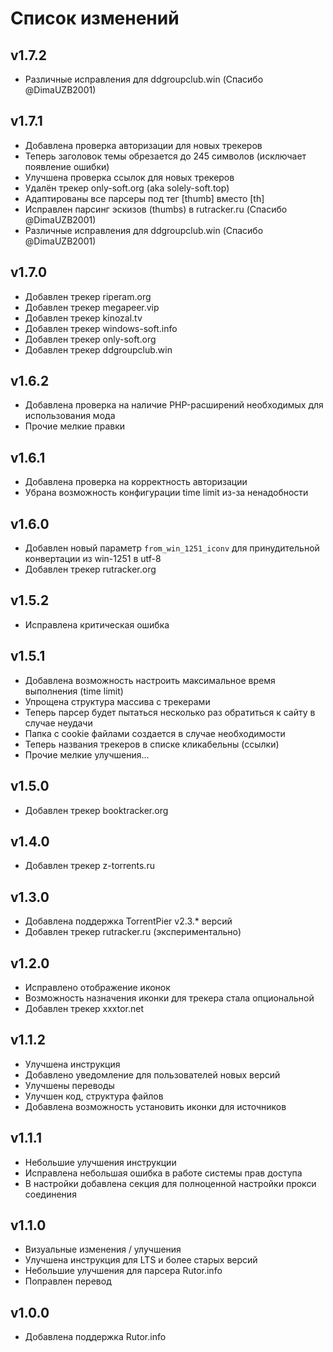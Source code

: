 # Список изменений

## v1.7.2

- Различные исправления для ddgroupclub.win (Спасибо @DimaUZB2001)

## v1.7.1

- Добавлена проверка авторизации для новых трекеров
- Теперь заголовок темы обрезается до 245 символов (исключает появление ошибки)
- Улучшена проверка ссылок для новых трекеров
- Удалён трекер only-soft.org (aka solely-soft.top)
- Адаптированы все парсеры под тег [thumb] вместо [th]
- Исправлен парсинг эскизов (thumbs) в rutracker.ru (Спасибо @DimaUZB2001)
- Различные исправления для ddgroupclub.win (Спасибо @DimaUZB2001)

## v1.7.0

- Добавлен трекер riperam.org
- Добавлен трекер megapeer.vip
- Добавлен трекер kinozal.tv
- Добавлен трекер windows-soft.info
- Добавлен трекер only-soft.org
- Добавлен трекер ddgroupclub.win

## v1.6.2

- Добавлена проверка на наличие PHP-расширений необходимых для использования мода
- Прочие мелкие правки

## v1.6.1

- Добавлена проверка на корректность авторизации
- Убрана возможность конфигурации time limit из-за ненадобности

## v1.6.0

- Добавлен новый параметр `from_win_1251_iconv` для принудительной конвертации из win-1251 в utf-8
- Добавлен трекер rutracker.org

## v1.5.2

- Исправлена критическая ошибка

## v1.5.1

- Добавлена возможность настроить максимальное время выполнения (time limit)
- Упрощена структура массива с трекерами
- Теперь парсер будет пытаться несколько раз обратиться к сайту в случае неудачи
- Папка с cookie файлами создается в случае необходимости
- Теперь названия трекеров в списке кликабельны (ссылки)
- Прочие мелкие улучшения...

## v1.5.0

- Добавлен трекер booktracker.org

## v1.4.0

- Добавлен трекер z-torrents.ru

## v1.3.0

- Добавлена поддержка TorrentPier v2.3.* версий
- Добавлен трекер rutracker.ru (экспериментально)

## v1.2.0

- Исправлено отображение иконок
- Возможность назначения иконки для трекера стала опциональной
- Добавлен трекер xxxtor.net

## v1.1.2

- Улучшена инструкция
- Добавлено уведомление для пользователей новых версий
- Улучшены переводы
- Улучшен код, структура файлов
- Добавлена возможность установить иконки для источников

## v1.1.1

- Небольшие улучшения инструкции
- Исправлена небольшая ошибка в работе системы прав доступа
- В настройки добавлена секция для полноценной настройки прокси соединения

## v1.1.0

- Визуальные изменения / улучшения
- Улучшена инструкция для LTS и более старых версий
- Небольшие улучшения для парсера Rutor.info
- Поправлен перевод

## v1.0.0

- Добавлена поддержка Rutor.info
